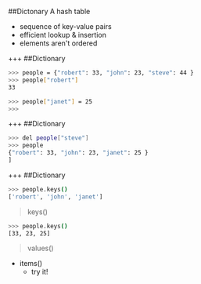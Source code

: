 ##Dictonary
A hash table
* sequence of key-value pairs
* efficient lookup & insertion
* elements aren't ordered

+++
##Dictionary
```sh
>>> people = {"robert": 33, "john": 23, "steve": 44 }
>>> people["robert"]
33

>>> people["janet"] = 25
>>>
```

+++
##Dictionary
```sh
>>> del people["steve"]
>>> people
{"robert": 33, "john": 23, "janet": 25 }
]
```

+++
##Dictionary
```sh
>>> people.keys()
['robert', 'john', 'janet']
```
> keys()

```sh
>>> people.keys()
[33, 23, 25]
```
> values()

* items()
  * try it!
